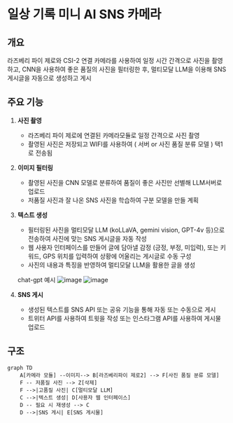 # 일상 기록 미니 AI SNS 카메라

## 개요

라즈베리 파이 제로와 CSI-2 연결 카메라를 사용하여 일정 시간 간격으로 사진을 촬영하고, CNN을 사용하여 좋은 품질의 사진을 필터링한 후, 멀티모달 LLM을 이용해 SNS 게시글을 자동으로 생성하고 게시

## 주요 기능

1. **사진 촬영**
   - 라즈베리 파이 제로에 연결된 카메라모듈로 일정 간격으로 사진 촬영
   - 촬영된 사진은 저장되고 WIFI를 사용하여 ( 서버 or 사진 품질 분류 모델 ) 택1 로 전송됨

2. **이미지 필터링**
   - 촬영된 사진을 CNN 모델로 분류하여 품질이 좋은 사진만 선별해 LLM서버로 업로드
   - 저품질 사진과 잘 나온 SNS 사진을 학습하여 구분 모델을 만들 계획

3. **텍스트 생성**
   - 필터링된 사진을 멀티모달 LLM (koLLaVA, gemini vision, GPT-4v 등)으로 전송하여 사진에 맞는 SNS 게시글을 자동 작성
   - 웹 사용자 인터페이스를 만들어 글에 담아낼 감정 (긍정, 부정, 미입력), 또는 키워드, GPS 위치를 입력하여 상황에 어울리는 게시글로 수동 구성
   - 사진의 내용과 특징을 반영하여 멀티모달 LLM을 활용한 글을 생성

   chat-gpt 예시
![image](https://github.com/NooriDoori/cam/assets/112747810/b00aad54-744d-4a61-9f86-b160d7325195)
![image](https://github.com/NooriDoori/cam/assets/112747810/647512fc-fca0-4ba2-8084-4b807bac89d2)
4. **SNS 게시**
   - 생성된 텍스트를 SNS API 또는 공유 기능을 통해 자동 또는 수동으로 게시
   - 트위터 API를 사용하여 트윗을 작성 또는 인스타그램 API를 사용하여 게시물 업로드

## 구조

```mermaid
graph TD
    A[카메라 모듈] --이미지--> B[라즈베리파이 제로2] --> F[사진 품질 분류 모델]
    F -- 저품질 사진 --> Z[삭제]
    F -->|고품질 사진| C[멀티모달 LLM]
    C -->|텍스트 생성| D[사용자 웹 인터페이스]
    D -- 필요 시 재생성 --> C
    D -->|SNS 게시| E[SNS 게시물]

```

